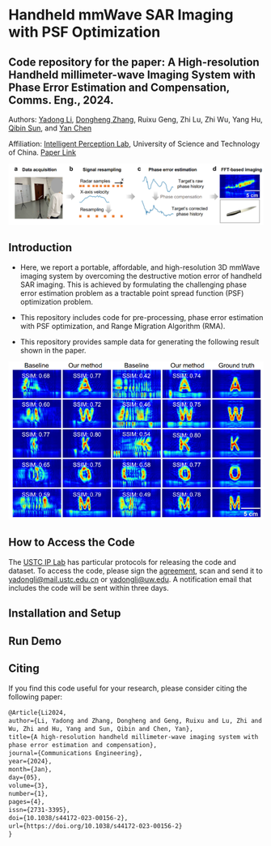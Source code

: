 # Handheld mmWave SAR Imaging with PSF Optimization

## Code repository for the paper: A High-resolution Handheld millimeter-wave Imaging System with Phase Error Estimation and Compensation, Comms. Eng., 2024.

Authors: [Yadong Li](https://yadongli.com), [Dongheng Zhang](http://staff.ustc.edu.cn/~dongheng/), Ruixu Geng, Zhi Lu, Zhi Wu, Yang Hu, [Qibin Sun](https://ustc-ip-lab.github.io/authors/qibinsun/), and [Yan Chen](https://ustc-ip-lab.github.io/authors/yanchen/)

Affiliation: [Intelligent Perception Lab](https://ustc-ip-lab.github.io/), University of Science and Technology of China. [Paper Link](https://www.nature.com/articles/s44172-023-00156-2)

![System Overview](https://github.com/leeyadong/PSF-Handheld-SAR-Imaging/blob/9652f1c63327bcb66d3d40a90ea3d6ed4ac8ea6d/figures/overview_ce.jpg)

## Introduction

- Here, we report a portable, affordable, and high-resolution 3D mmWave imaging system by overcoming the destructive motion error of
handheld SAR imaging. This is achieved by formulating the challenging phase error
estimation problem as a tractable point spread function (PSF) optimization problem. 

- This repository includes code for pre-processing, phase error estimation with PSF optimization, and Range Migration Algorithm (RMA).
  
- This repository provides sample data for generating the following result shown in the paper.
  
<div align=center>
    <img src="https://github.com/leeyadong/PSF-Handheld-SAR-Imaging/blob/7a2f7b644c0e54b31dc67504a8a1c4e20813dc94/figures/results_ce.jpg" alt="results" width="600" />
</div>


## How to Access the Code

The [USTC IP Lab](https://ustc-ip-lab.github.io/) has particular protocols for releasing the code and dataset. To access the code, please sign the [agreement](datasetAgreement.pdf), scan and send it to yadongli@mail.ustc.edu.cn or yadongli@uw.edu. A notification email that includes the code will be sent within three days.

## Installation and Setup

## Run Demo

## Citing
If you find this code useful for your research, please consider citing the following paper:
```
@Article{Li2024,
author={Li, Yadong and Zhang, Dongheng and Geng, Ruixu and Lu, Zhi and Wu, Zhi and Hu, Yang and Sun, Qibin and Chen, Yan},
title={A high-resolution handheld millimeter-wave imaging system with phase error estimation and compensation},
journal={Communications Engineering},
year={2024},
month={Jan},
day={05},
volume={3},
number={1},
pages={4},
issn={2731-3395},
doi={10.1038/s44172-023-00156-2},
url={https://doi.org/10.1038/s44172-023-00156-2}
}
```

